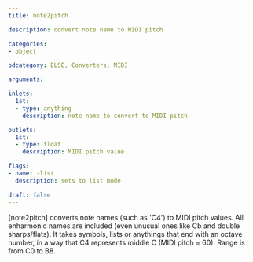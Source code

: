 ```yaml
---
title: note2pitch

description: convert note name to MIDI pitch

categories:
- object

pdcategory: ELSE, Converters, MIDI

arguments:

inlets:
  1st:
  - type: anything
    description: note name to convert to MIDI pitch

outlets:
  1st:
  - type: float
    description: MIDI pitch value

flags:
- name: -list
  description: sets to list mode

draft: false
---
```


[note2pitch] converts note names (such as 'C4') to MIDI pitch values. All enharmonic names are included (even unusual ones like Cb and double sharps/flats). It takes symbols, lists or anythings that end with an octave number, in a way that C4 represents middle C (MIDI pitch = 60). Range is from C0 to B8.
